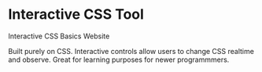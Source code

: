 # Interactive CSS Tool
Interactive CSS Basics Website

Built purely on CSS. Interactive controls allow users to change CSS realtime and observe. Great for learning purposes for newer programmmers.
